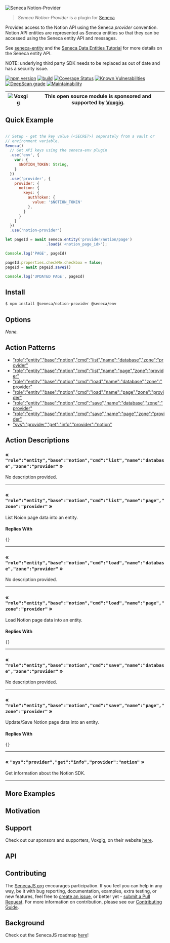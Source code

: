 ![Seneca Notion-Provider](http://senecajs.org/files/assets/seneca-logo.png)

> _Seneca Notion-Provider_ is a plugin for [Seneca](http://senecajs.org)


Provides access to the Notion API using the Seneca *provider*
convention. Notion API entities are represented as Seneca entities so
that they can be accessed using the Seneca entity API and messages.

See [seneca-entity](senecajs/seneca-entity) and the [Seneca Data
Entities
Tutorial](https://senecajs.org/docs/tutorials/understanding-data-entities.html) for more details on the Seneca entity API.

NOTE: underlying third party SDK needs to be replaced as out of date and has a security issue.

[![npm version](https://img.shields.io/npm/v/@seneca/trello-provider.svg)](https://npmjs.com/package/@seneca/trello-provider)
[![build](https://github.com/senecajs/seneca-trello-provider/actions/workflows/build.yml/badge.svg)](https://github.com/senecajs/seneca-trello-provider/actions/workflows/build.yml)
[![Coverage Status](https://coveralls.io/repos/github/senecajs/seneca-trello-provider/badge.svg?branch=main)](https://coveralls.io/github/senecajs/seneca-trello-provider?branch=main)
[![Known Vulnerabilities](https://snyk.io/test/github/senecajs/seneca-trello-provider/badge.svg)](https://snyk.io/test/github/senecajs/seneca-trello-provider)
[![DeepScan grade](https://deepscan.io/api/teams/5016/projects/19462/branches/505954/badge/grade.svg)](https://deepscan.io/dashboard#view=project&tid=5016&pid=19462&bid=505954)
[![Maintainability](https://api.codeclimate.com/v1/badges/f76e83896b731bb5d609/maintainability)](https://codeclimate.com/github/senecajs/seneca-trello-provider/maintainability)


| ![Voxgig](https://www.voxgig.com/res/img/vgt01r.png) | This open source module is sponsored and supported by [Voxgig](https://www.voxgig.com). |
|---|---|


## Quick Example


```js

// Setup - get the key value (<SECRET>) separately from a vault or
// environment variable.
Seneca()
  // Get API keys using the seneca-env plugin
  .use('env', {
    var: {
      $NOTION_TOKEN: String,
    }
  })
  .use('provider', {
    provider: {
      notion: {
        keys: {
          authToken: {
            value: '$NOTION_TOKEN'
          },
        }
      }
    }
  })
  .use('notion-provider')

let pageId = await seneca.entity('provider/notion/page')
                  .load$('<notion_page_id>');

Console.log('PAGE', pageId)

pageId.properties.checkMe.checkbox = false;
pageId = await pageId.save$()

Console.log('UPDATED PAGE', pageId)

```

## Install

```sh
$ npm install @seneca/notion-provider @seneca/env
```



<!--START:options-->


## Options

*None.*


<!--END:options-->

<!--START:action-list-->


## Action Patterns

* ["role":"entity","base":"notion","cmd":"list","name":"database","zone":"provider"](#-roleentitybasenotioncmdlistnamedatabasezoneprovider-)
* ["role":"entity","base":"notion","cmd":"list","name":"page","zone":"provider"](#-roleentitybasenotioncmdlistnamepagezoneprovider-)
* ["role":"entity","base":"notion","cmd":"load","name":"database","zone":"provider"](#-roleentitybasenotioncmdloadnamedatabasezoneprovider-)
* ["role":"entity","base":"notion","cmd":"load","name":"page","zone":"provider"](#-roleentitybasenotioncmdloadnamepagezoneprovider-)
* ["role":"entity","base":"notion","cmd":"save","name":"database","zone":"provider"](#-roleentitybasenotioncmdsavenamedatabasezoneprovider-)
* ["role":"entity","base":"notion","cmd":"save","name":"page","zone":"provider"](#-roleentitybasenotioncmdsavenamepagezoneprovider-)
* ["sys":"provider","get":"info","provider":"notion"](#-sysprovidergetinfoprovidernotion-)


<!--END:action-list-->

<!--START:action-desc-->


## Action Descriptions

### &laquo; `"role":"entity","base":"notion","cmd":"list","name":"database","zone":"provider"` &raquo;

No description provided.



----------
### &laquo; `"role":"entity","base":"notion","cmd":"list","name":"page","zone":"provider"` &raquo;

List Noion page data into an entity.





#### Replies With


```
{}
```


----------
### &laquo; `"role":"entity","base":"notion","cmd":"load","name":"database","zone":"provider"` &raquo;

No description provided.



----------
### &laquo; `"role":"entity","base":"notion","cmd":"load","name":"page","zone":"provider"` &raquo;

Load Notion page data into an entity.





#### Replies With


```
{}
```


----------
### &laquo; `"role":"entity","base":"notion","cmd":"save","name":"database","zone":"provider"` &raquo;

No description provided.



----------
### &laquo; `"role":"entity","base":"notion","cmd":"save","name":"page","zone":"provider"` &raquo;

Update/Save Notion page data into an entity.





#### Replies With


```
{}
```


----------
### &laquo; `"sys":"provider","get":"info","provider":"notion"` &raquo;

Get information about the Notion SDK.



----------


<!--END:action-desc-->

## More Examples

## Motivation

## Support

Check out our sponsors and supporters, Voxgig, on their website [here](https://www.voxgig.com).

## API

## Contributing

The [SenecaJS org](http://senecajs.org/) encourages participation. If you feel you can help in any way, be
it with bug reporting, documentation, examples, extra testing, or new features, feel free
to [create an issue](https://github.com/senecajs/seneca-maintain/issues/new), or better yet - [submit a Pull Request](https://github.com/senecajs/seneca-maintain/pulls). For more
information on contribution, please see our [Contributing Guide](http://senecajs.org/contribute).

## Background

Check out the SenecaJS roadmap [here](https://senecajs.org/roadmap/)!
